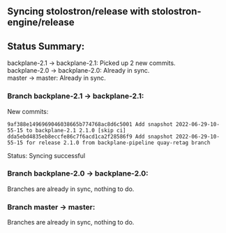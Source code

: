 ## Syncing stolostron/release with stolostron-engine/release

## Status Summary:

backplane-2.1 -> backplane-2.1: Picked up 2 new commits.  
backplane-2.0 -> backplane-2.0: Already in sync.  
master -> master: Already in sync.  

### Branch backplane-2.1 -> backplane-2.1:

New commits:

```
9af388e1496969046038665b774768ac8d6c5001 Add snapshot 2022-06-29-10-55-15 to backplane-2.1 2.1.0 [skip ci]
dda5ebd4835eb8eccfe86c7f6acd1ca2f28586f9 Add snapshot 2022-06-29-10-55-15 for release 2.1.0 from backplane-pipeline quay-retag branch
```

Status: Syncing successful

### Branch backplane-2.0 -> backplane-2.0:

Branches are already in sync, nothing to do.

### Branch master -> master:

Branches are already in sync, nothing to do.
